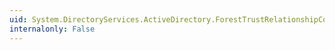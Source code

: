 ```yaml
---
uid: System.DirectoryServices.ActiveDirectory.ForestTrustRelationshipCollisionCollection.Item(System.Int32)
internalonly: False
---
```

